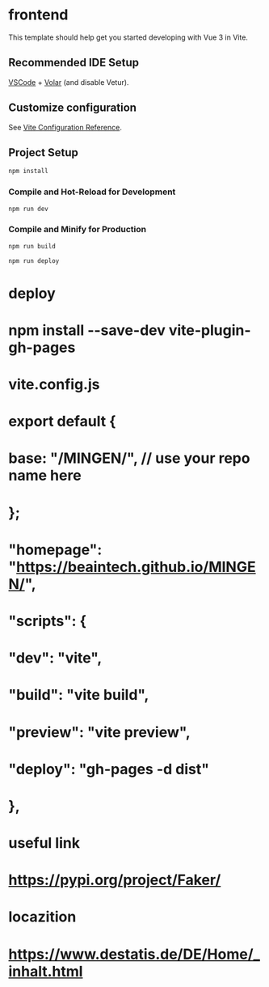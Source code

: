 # frontend

This template should help get you started developing with Vue 3 in Vite.

## Recommended IDE Setup

[VSCode](https://code.visualstudio.com/) + [Volar](https://marketplace.visualstudio.com/items?itemName=Vue.volar) (and disable Vetur).

## Customize configuration

See [Vite Configuration Reference](https://vite.dev/config/).

## Project Setup

```sh
npm install
```

### Compile and Hot-Reload for Development

```sh
npm run dev
```

### Compile and Minify for Production

```sh
npm run build
```

```sh
npm run deploy
```

# deploy
# npm install --save-dev vite-plugin-gh-pages

# vite.config.js
# export default {
#   base: "/MINGEN/", // use your repo name here
# };

# "homepage": "https://beaintech.github.io/MINGEN/",
# "scripts": {
#  "dev": "vite",
#  "build": "vite build",
#  "preview": "vite preview",
#  "deploy": "gh-pages -d dist"
# },

# useful link
# https://pypi.org/project/Faker/
# locazition
# https://www.destatis.de/DE/Home/_inhalt.html
